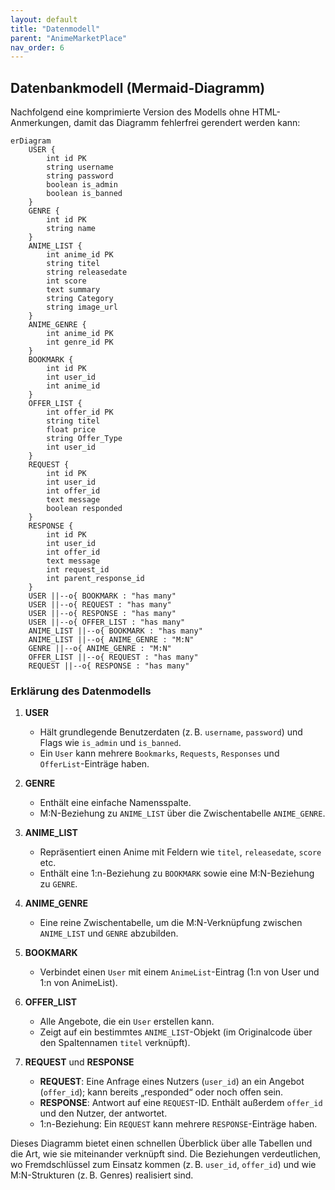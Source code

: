 ```yaml
---
layout: default
title: "Datenmodell"
parent: "AnimeMarketPlace"
nav_order: 6
---
```


## Datenbankmodell (Mermaid-Diagramm)

Nachfolgend eine komprimierte Version des Modells ohne HTML-Anmerkungen, damit das Diagramm fehlerfrei gerendert werden kann:

```mermaid
erDiagram
    USER {
        int id PK
        string username
        string password
        boolean is_admin
        boolean is_banned
    }
    GENRE {
        int id PK
        string name
    }
    ANIME_LIST {
        int anime_id PK
        string titel
        string releasedate
        int score
        text summary
        string Category
        string image_url
    }
    ANIME_GENRE {
        int anime_id PK
        int genre_id PK
    }
    BOOKMARK {
        int id PK
        int user_id
        int anime_id
    }
    OFFER_LIST {
        int offer_id PK
        string titel
        float price
        string Offer_Type
        int user_id
    }
    REQUEST {
        int id PK
        int user_id
        int offer_id
        text message
        boolean responded
    }
    RESPONSE {
        int id PK
        int user_id
        int offer_id
        text message
        int request_id
        int parent_response_id
    }
    USER ||--o{ BOOKMARK : "has many"
    USER ||--o{ REQUEST : "has many"
    USER ||--o{ RESPONSE : "has many"
    USER ||--o{ OFFER_LIST : "has many"
    ANIME_LIST ||--o{ BOOKMARK : "has many"
    ANIME_LIST ||--o{ ANIME_GENRE : "M:N"
    GENRE ||--o{ ANIME_GENRE : "M:N"
    OFFER_LIST ||--o{ REQUEST : "has many"
    REQUEST ||--o{ RESPONSE : "has many"
```

### Erklärung des Datenmodells

1. **USER**  
   - Hält grundlegende Benutzerdaten (z. B. `username`, `password`) und Flags wie `is_admin` und `is_banned`.  
   - Ein `User` kann mehrere `Bookmarks`, `Requests`, `Responses` und `OfferList`-Einträge haben.

2. **GENRE**  
   - Enthält eine einfache Namensspalte.  
   - M:N-Beziehung zu `ANIME_LIST` über die Zwischentabelle `ANIME_GENRE`.

3. **ANIME_LIST**  
   - Repräsentiert einen Anime mit Feldern wie `titel`, `releasedate`, `score` etc.  
   - Enthält eine 1:n-Beziehung zu `BOOKMARK` sowie eine M:N-Beziehung zu `GENRE`.

4. **ANIME_GENRE**  
   - Eine reine Zwischentabelle, um die M:N-Verknüpfung zwischen `ANIME_LIST` und `GENRE` abzubilden.

5. **BOOKMARK**  
   - Verbindet einen `User` mit einem `AnimeList`-Eintrag (1:n von User und 1:n von AnimeList).

6. **OFFER_LIST**  
   - Alle Angebote, die ein `User` erstellen kann.  
   - Zeigt auf ein bestimmtes `ANIME_LIST`-Objekt (im Originalcode über den Spaltennamen `titel` verknüpft).

7. **REQUEST** und **RESPONSE**  
   - **REQUEST**: Eine Anfrage eines Nutzers (`user_id`) an ein Angebot (`offer_id`); kann bereits „responded“ oder noch offen sein.  
   - **RESPONSE**: Antwort auf eine `REQUEST`-ID. Enthält außerdem `offer_id` und den Nutzer, der antwortet.  
   - 1:n-Beziehung: Ein `REQUEST` kann mehrere `RESPONSE`-Einträge haben.  

Dieses Diagramm bietet einen schnellen Überblick über alle Tabellen und die Art, wie sie miteinander verknüpft sind. Die Beziehungen verdeutlichen, wo Fremdschlüssel zum Einsatz kommen (z. B. `user_id`, `offer_id`) und wie M:N-Strukturen (z. B. Genres) realisiert sind.

